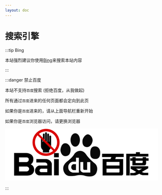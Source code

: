 ```yaml
---
layout: doc
---
```


# 搜索引擎

:::tip Bing

本站强烈建议你使用[Bing](https://www.bing.com)来搜索本站内容

:::

:::danger 禁止百度

本站不支持`百度`搜索 (拒绝百度，从我做起)

所有通过`百度`进来的任何页面都会定向到此页

如果你是`百度`进来的，请从上面导航栏重新开始

如果你是`百度`浏览器访问，请更换浏览器

![no-baidu](./images/baidu-logo-black-transparent.png)

:::

